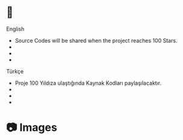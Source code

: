 # 📝 

English
- Source Codes will be shared when the project reaches 100 Stars.
- 
- 
- 

Türkçe
- Proje 100 Yıldıza ulaştığında Kaynak Kodları paylaşılacaktır.
- 
- 
- 


# 📷 Images
